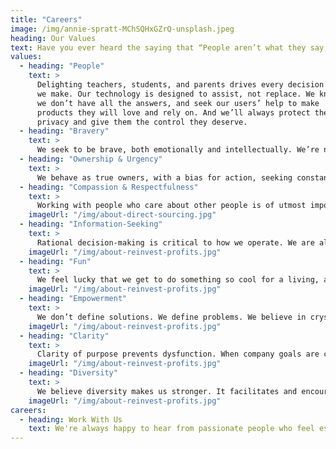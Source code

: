 ```yaml
---
title: "Careers"
image: /img/annie-spratt-MChSQHxGZrQ-unsplash.jpeg
heading: Our Values
text: Have you ever heard the saying that “People aren’t what they say; people are what they do”? The below values are what we do every day at AllCourse.
values:
  - heading: "People"
    text: >
      Delighting teachers, students, and parents drives every decision
      we make. Our technology is designed to assist, not replace. We know
      we don’t have all the answers, and seek our users’ help to make
      products they will love and rely on. And we’ll always protect their
      privacy and give them the control they deserve.
  - heading: "Bravery"
    text: >
      We seek to be brave, both emotionally and intellectually. We’re not afraid to think big and hold strong opinions, but we hold these views lightly, and are brave enough to change our minds when given new information or a new way of looking at things. Our communication is direct and plain. Arguing is a good thing (so long as it’s done respectfully and constructively).
  - heading: "Ownership & Urgency"
    text: >
      We behave as true owners, with a bias for action, seeking constant improvement. We try to test, learn and iterate, no matter how big or small the job. We want to do it as quickly as possible. We understand how the constraints of frugality breed innovation and creativity. We don’t assume someone else will fix it. We dive in.
  - heading: "Compassion & Respectfulness"
    text: >
      Working with people who care about other people is of utmost importance to us. We believe in empathy, patience, and respectfulness. Each of us should exude warmth, and be available and welcoming to those who seek our help. We are present in the moment. We are calm when interacting with one another. We want everyone to feel heard.
    imageUrl: "/img/about-direct-sourcing.jpg"
  - heading: "Information-Seeking"
    text: >
      Rational decision-making is critical to how we operate. We are always curious and willing to dive deep into the data to validate assumptions. God, not the devil, is in the details. We actively attempt to measure everything. We follow up. We don’t passively seek to confirm hunches. We don’t take the easy way out and hope problems go away by themselves. We know that problems go away because we act like owners; we dive in and figure it out.
    imageUrl: "/img/about-reinvest-profits.jpg"
  - heading: "Fun"
    text: >
      We feel lucky that we get to do something so cool for a living, and it shows in our sense of play and positivity. We don’t believe in gossip, office politics, or general negativity. We assume good intentions. And we like to have fun! Fun is good.
    imageUrl: "/img/about-reinvest-profits.jpg"
  - heading: "Empowerment"
    text: >
      We don’t define solutions. We define problems. We believe in crystal clear focus on the question “what exactly do we want to solve for?” When smart people agree on the nature of a problem to be solved, they will then produce sensible — and sometimes wonderful — solutions. We want to work on a team where people have agency and can make a difference every day.
    imageUrl: "/img/about-reinvest-profits.jpg"
  - heading: "Clarity"
    text: >
      Clarity of purpose prevents dysfunction. When company goals are crystal clear, we all “row in the same direction.” Clarity of thought helps us perform better and faster. When we are clear in our written and oral communication, we increase our colleagues’ comprehension and save their time. Clear communication improves the exchange of ideas and improves performance. We believe in clear goals, clear performance feedback, and clear communication.
    imageUrl: "/img/about-reinvest-profits.jpg"
  - heading: "Diversity"
    text: >
      We believe diversity makes us stronger. It facilitates and encourages several of our core values. All other things being equal, a diverse team will always outperform a homogeneous one because the diverse team will know more, empathize more, and see possibilities invisible to the homogeneous one. Diversity also makes the workplace more fun!
    imageUrl: "/img/about-reinvest-profits.jpg"
careers:
  - heading: Work With Us
    text: We're always happy to hear from passionate people who feel especially drawn to our mission.
---
```

